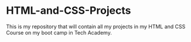 # HTML-and-CSS-Projects
This is my repository that will contain all my projects in my HTML and CSS Course on my boot camp in Tech Academy.
